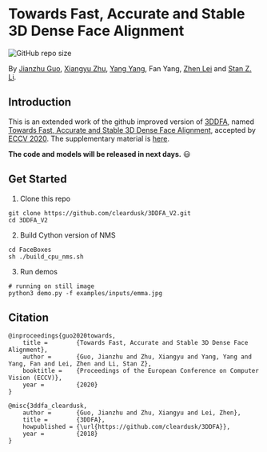 # Towards Fast, Accurate and Stable 3D Dense Face Alignment

<!-- [![License: MIT](https://img.shields.io/badge/License-MIT-yellow.svg)](LICENSE) -->
![GitHub repo size](https://img.shields.io/github/repo-size/cleardusk/3DDFA_V2.svg)

By [Jianzhu Guo](https://guojianzhu.com), [Xiangyu Zhu](http://www.cbsr.ia.ac.cn/users/xiangyuzhu/), [Yang Yang](http://www.cbsr.ia.ac.cn/users/yyang/main.htm), Fan Yang, [Zhen Lei](http://www.cbsr.ia.ac.cn/users/zlei/) and [Stan Z. Li](https://scholar.google.com/citations?user=Y-nyLGIAAAAJ).

## Introduction
This is an extended work of the github improved version of [3DDFA](https://github.com/cleardusk/3DDFA), named [Towards Fast, Accurate and Stable 3D Dense Face Alignment](https://guojianzhu.com/assets/pdfs/3162.pdf), accepted by [ECCV 2020](https://eccv2020.eu/). The supplementary material is [here](https://guojianzhu.com/assets/pdfs/3162-supp.pdf).

**The code and models will be released in next days.** 😃

## Get Started
1. Clone this repo
```shell script
git clone https://github.com/cleardusk/3DDFA_V2.git
cd 3DDFA_V2
```

2. Build Cython version of NMS 
```shell script
cd FaceBoxes
sh ./build_cpu_nms.sh
```

3. Run demos
```shell script
# running on still image
python3 demo.py -f examples/inputs/emma.jpg
```

## Citation

    @inproceedings{guo2020towards,
        title =        {Towards Fast, Accurate and Stable 3D Dense Face Alignment},
        author =       {Guo, Jianzhu and Zhu, Xiangyu and Yang, Yang and Yang, Fan and Lei, Zhen and Li, Stan Z},
        booktitle =    {Proceedings of the European Conference on Computer Vision (ECCV)},
        year =         {2020}
    }

    @misc{3ddfa_cleardusk,
        author =       {Guo, Jianzhu and Zhu, Xiangyu and Lei, Zhen},
        title =        {3DDFA},
        howpublished = {\url{https://github.com/cleardusk/3DDFA}},
        year =         {2018}
    }
